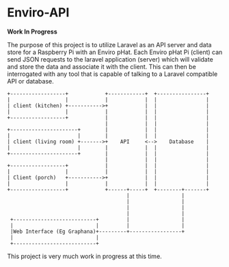 # Enviro-API

**Work In Progress**

The purpose of this project is to utilize Laravel as an API server and data store for a Raspberry Pi with an Enviro pHat. Each Enviro pHat Pi (client) can send JSON requests to the laravel application (server) which will validate and store the data and associate it with the client. This can then be interrogated with any tool that is capable of talking to a Laravel compatible API or database.


```
+------------------+            +------------+  +----------------+
|                  |            |            |  |                |
| client (kitchen) +----------->+            |  |                |
|                  |            |            |  |                |
+------------------+            |            |  |                |
                                |            |  |                |
+----------------------+        |            |  |                |
|                      |        |            |  |                |
| client (living room) +------->+    API     <-->    Database    |
|                      |        |            |  |                |
+----------------------+        |            |  |                |
                                |            |  |                |
+------------------+            |            |  |                |
|                  |            |            |  |                |
| Client (porch)   +----------->+            |  |                |
|                  |            |            |  |                |
+------------------+            +------+-----+  +--------+-------+
                                       |                 |
                                       |                 |
                                       |                 |
                                       |                 |
 +---------------------------+         |                 |
 |                           |         |                 |
 |Web Interface (Eg Graphana)+---------+-----------------+
 |                           |
 +---------------------------+

```


This project is very much work in progress at this time.
